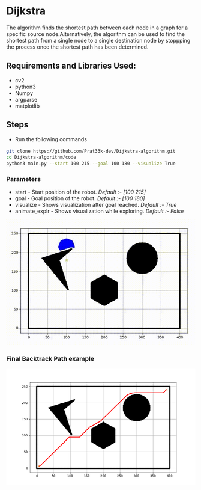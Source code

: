 # Dijkstra
The algorithm finds the shortest path between each node in a graph for a specific source node.Alternatively, the algorithm can be used to find the shortest path from a single node to a single destination node by stoppping the process once the shortest path has been determined.

## Requirements and Libraries Used:
- cv2
- python3
- Numpy
- argparse
- matplotlib

## Steps
- Run the following commands
``` bash
git clone https://github.com/Prat33k-dev/Dijkstra-algorithm.git
cd Dijkstra-algorithm/code
python3 main.py --start 100 215 --goal 100 180 --visualize True
```
### Parameters
- start -  Start position of the robot. *Default :- [100 215]*
- goal - Goal position of the robot. *Default :- [100 180]*
- visualize - Shows visualization after goal reached. *Default :- True* 
- animate_explr - Shows visualization while exploring. *Default :- False*   

<p align="center">
<img src="result/example_explr.gif"/>
</p>

### Final Backtrack Path example
<p align="center">
<img src="result/final_path.png"/>
</p>

